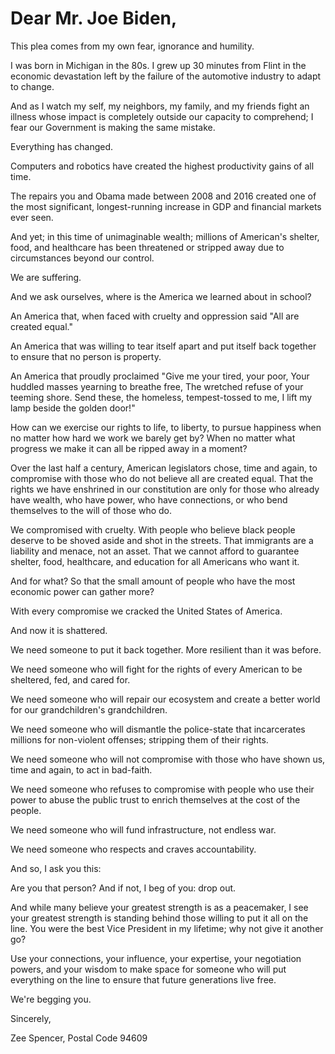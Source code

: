 # Dear Mr. Joe Biden,

This plea comes from my own fear, ignorance and humility.

I was born in Michigan in the 80s. I grew up 30 minutes from Flint in the
economic devastation left by the failure of the automotive industry to adapt to
change.

And as I watch my self, my neighbors, my family, and my friends fight an illness
whose impact is completely outside our capacity to comprehend; I fear our
Government is making the same mistake.

Everything has changed.

Computers and robotics have created the highest productivity gains of all time.

The repairs you and Obama made between 2008 and 2016 created one of the most
significant, longest-running increase in GDP and financial markets ever seen.

And yet; in this time of unimaginable wealth; millions of American's shelter,
food, and healthcare has been threatened or stripped away due to circumstances
beyond our control.

We are suffering.

And we ask ourselves, where is the America we learned about in school?

An America that, when faced with cruelty and oppression said "All are created
equal."

An America that was willing to tear itself apart and put itself back together to
ensure that no person is property.

An America that proudly proclaimed "Give me your tired, your poor, Your huddled
masses yearning to breathe free, The wretched refuse of your teeming shore. Send
these, the homeless, tempest-tossed to me, I lift my lamp beside the golden
door!"

How can we exercise our rights to life, to liberty, to pursue happiness when no
matter how hard we work we barely get by? When no matter what progress we make
it can all be ripped away in a moment?

Over the last half a century, American legislators chose, time and again, to
compromise with those who do not believe all are created equal. That the rights
we have enshrined in our constitution are only for those who already have
wealth, who have power, who have connections, or who bend themselves to the will
of those who do.

We compromised with cruelty. With people who believe black people deserve to be
shoved aside and shot in the streets. That immigrants are a liability and
menace, not an asset. That we cannot afford to guarantee shelter, food,
healthcare, and education for all Americans who want it.

And for what? So that the small amount of people who have the most economic
power can gather more?

With every compromise we cracked the United States of America.

And now it is shattered.

We need someone to put it back together. More resilient than it was before.

We need someone who will fight for the rights of every American to be sheltered,
fed, and cared for.

We need someone who will repair our ecosystem and create a better world for our
grandchildren's grandchildren.

We need someone who will dismantle the police-state that incarcerates millions
for non-violent offenses; stripping them of their rights.

We need someone who will not compromise with those who have shown us, time and
again, to act in bad-faith.

We need someone who refuses to compromise with people who use their power to
abuse the public trust to enrich themselves at the cost of the people.

We need someone who will fund infrastructure, not endless war.

We need someone who respects and craves accountability.

And so, I ask you this:

Are you that person? And if not, I beg of you: drop out.

And while many believe your greatest strength is as a peacemaker, I see your
greatest strength is standing behind those willing to put it all on the line.
You were the best Vice President in my lifetime; why not give it another go?

Use your connections, your influence, your expertise, your negotiation powers,
and your wisdom to make space for someone who will put everything on the line to
ensure that future generations live free.

We're begging you.

Sincerely,

Zee Spencer, Postal Code 94609
